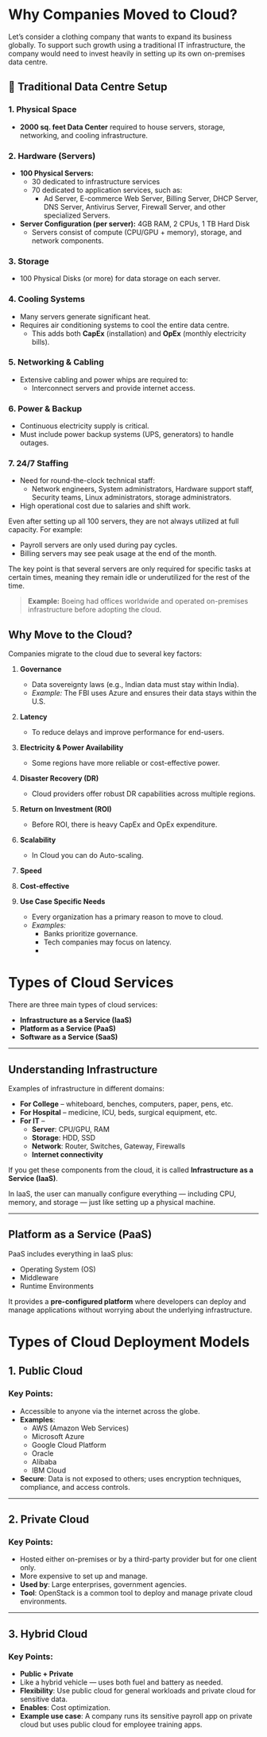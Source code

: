 # Why Companies Moved to Cloud?

Let’s consider a clothing company that wants to expand its business globally. To support such growth using a traditional IT infrastructure, the company would need to invest heavily in setting up its own on-premises data centre.

## 🏢 Traditional Data Centre Setup

### 1. Physical Space
- **2000 sq. feet Data Center** required to house servers, storage, networking, and cooling infrastructure.

### 2. Hardware (Servers)
- **100 Physical Servers:**
  - 30 dedicated to infrastructure services
  - 70 dedicated to application services, such as:
    - Ad Server, E-commerce Web Server, Billing Server, DHCP Server, DNS Server, Antivirus Server, Firewall Server, and other specialized Servers.
- **Server Configuration (per server):** 4GB RAM, 2 CPUs, 1 TB Hard Disk
  - Servers consist of compute (CPU/GPU + memory), storage, and network components.

### 3. Storage
- 100 Physical Disks (or more) for data storage on each server.

### 4. Cooling Systems
- Many servers generate significant heat.
- Requires air conditioning systems to cool the entire data centre.
  - This adds both **CapEx** (installation) and **OpEx** (monthly electricity bills).

### 5. Networking & Cabling
- Extensive cabling and power whips are required to:
  - Interconnect servers and provide internet access.

### 6. Power & Backup
- Continuous electricity supply is critical.
- Must include power backup systems (UPS, generators) to handle outages.

### 7. 24/7 Staffing
- Need for round-the-clock technical staff:
  - Network engineers, System administrators, Hardware support staff, Security teams, Linux administrators, storage administrators.
- High operational cost due to salaries and shift work.

Even after setting up all 100 servers, they are not always utilized at full capacity. For example:
- Payroll servers are only used during pay cycles.
- Billing servers may see peak usage at the end of the month.

The key point is that several servers are only required for specific tasks at certain times, meaning they remain idle or underutilized for the rest of the time.

> **Example:** Boeing had offices worldwide and operated on-premises infrastructure before adopting the cloud.

## Why Move to the Cloud?

Companies migrate to the cloud due to several key factors:

1. **Governance**
   - Data sovereignty laws (e.g., Indian data must stay within India).
   - *Example:* The FBI uses Azure and ensures their data stays within the U.S.

2. **Latency**
   - To reduce delays and improve performance for end-users.

3. **Electricity & Power Availability**
   - Some regions have more reliable or cost-effective power.

4. **Disaster Recovery (DR)**
   - Cloud providers offer robust DR capabilities across multiple regions.

5. **Return on Investment (ROI)**
   - Before ROI, there is heavy CapEx and OpEx expenditure.

6. **Scalability**
   - In Cloud you can do Auto-scaling.

7. **Speed**

8. **Cost-effective**

9. **Use Case Specific Needs**
   - Every organization has a primary reason to move to cloud.
   - *Examples:*
     - Banks prioritize governance.
     - Tech companies may focus on latency.
     - 



# Types of Cloud Services

There are three main types of cloud services:

- **Infrastructure as a Service (IaaS)**
- **Platform as a Service (PaaS)**
- **Software as a Service (SaaS)**

---

## Understanding Infrastructure

Examples of infrastructure in different domains:

- **For College** – whiteboard, benches, computers, paper, pens, etc.
- **For Hospital** – medicine, ICU, beds, surgical equipment, etc.
- **For IT** – 
  - **Server**: CPU/GPU, RAM  
  - **Storage**: HDD, SSD  
  - **Network**: Router, Switches, Gateway, Firewalls  
  - **Internet connectivity**

If you get these components from the cloud, it is called **Infrastructure as a Service (IaaS)**.

In IaaS, the user can manually configure everything — including CPU, memory, and storage — just like setting up a physical machine.

---

## Platform as a Service (PaaS)

PaaS includes everything in IaaS plus:

- Operating System (OS)
- Middleware
- Runtime Environments

It provides a **pre-configured platform** where developers can deploy and manage applications without worrying about the underlying infrastructure.

# Types of Cloud Deployment Models

## 1. Public Cloud

### Key Points:
- Accessible to anyone via the internet across the globe.
- **Examples**:
  - AWS (Amazon Web Services)
  - Microsoft Azure
  - Google Cloud Platform
  - Oracle
  - Alibaba
  - IBM Cloud
- **Secure**: Data is not exposed to others; uses encryption techniques, compliance, and access controls.

---

## 2. Private Cloud

### Key Points:
- Hosted either on-premises or by a third-party provider but for one client only.
- More expensive to set up and manage.
- **Used by**: Large enterprises, government agencies.
- **Tool**: OpenStack is a common tool to deploy and manage private cloud environments.

---

## 3. Hybrid Cloud

### Key Points:
- **Public + Private**
- Like a hybrid vehicle — uses both fuel and battery as needed.
- **Flexibility**: Use public cloud for general workloads and private cloud for sensitive data.
- **Enables**: Cost optimization.
- **Example use case**: A company runs its sensitive payroll app on private cloud but uses public cloud for employee training apps.

